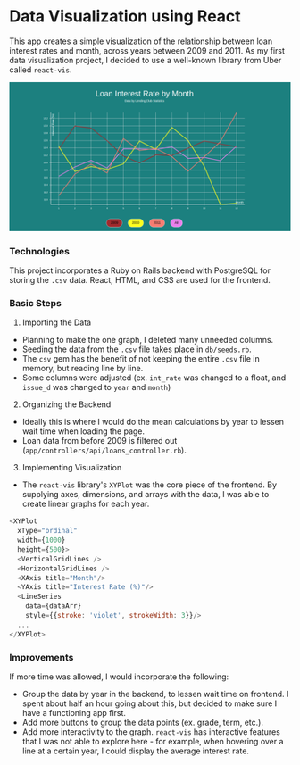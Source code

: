 # Data Visualization using React

This app creates a simple visualization of the relationship between loan interest rates and month, across years between 2009 and 2011. As my first data visualization project, I decided to use a well-known library from Uber called `react-vis`.

![img](app/assets/images/loan-vis.png)

### Technologies
This project incorporates a Ruby on Rails backend with PostgreSQL for storing the `.csv` data. React, HTML, and CSS are used for the frontend.

### Basic Steps
1. Importing the Data

  * Planning to make the one graph, I deleted many unneeded columns.
  * Seeding the data from the `.csv` file takes place in `db/seeds.rb`.
  * The `csv` gem has the benefit of not keeping the entire `.csv` file in memory, but reading line by line.
  * Some columns were adjusted (ex. `int_rate` was changed to a float, and `issue_d` was changed to `year` and `month`)

2. Organizing the Backend

  * Ideally this is where I would do the mean calculations by year to lessen wait time when loading the page.
  * Loan data from before 2009 is filtered out (`app/controllers/api/loans_controller.rb`).

3. Implementing Visualization

  * The `react-vis` library's `XYPlot` was the core piece of the frontend. By supplying axes, dimensions, and arrays with the data, I was able to create linear graphs for each year.
  ```javascript
  <XYPlot
    xType="ordinal"
    width={1000}
    height={500}>
    <VerticalGridLines />
    <HorizontalGridLines />
    <XAxis title="Month"/>
    <YAxis title="Interest Rate (%)"/>
    <LineSeries
      data={dataArr}
      style={{stroke: 'violet', strokeWidth: 3}}/>
    ...
  </XYPlot>
  ```

### Improvements
If more time was allowed, I would incorporate the following:
* Group the data by year in the backend, to lessen wait time on frontend. I spent about half an hour going about this, but decided to make sure I have a functioning app first.
* Add more buttons to group the data points (ex. grade, term, etc.).
* Add more interactivity to the graph. `react-vis` has interactive features that I was not able to explore here - for example, when hovering over a line at a certain year, I could display the average interest rate.
